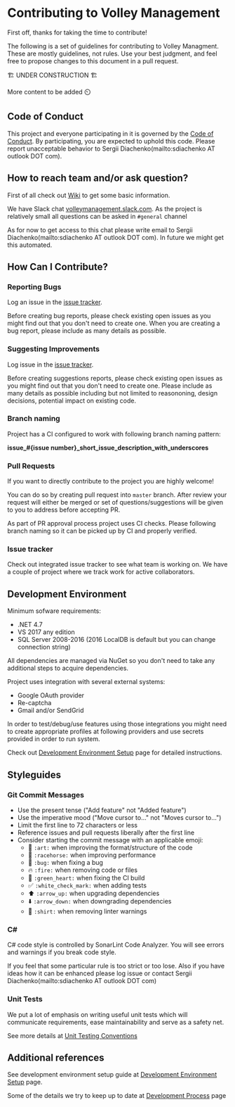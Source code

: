 # Contributing to Volley Management

First off, thanks for taking the time to contribute!

The following is a set of guidelines for contributing to Volley Managment. These are mostly guidelines, not rules. Use your best judgment, and feel free to propose changes to this document in a pull request.

🏗 UNDER CONSTRUCTION 🏗

More content to be added :timer_clock:

## Code of Conduct

This project and everyone participating in it is governed by the [Code of Conduct](/CODE_OF_CONDUCT.md). By participating, you are expected to uphold this code. Please report unacceptable behavior to Sergii Diachenko(mailto:sdiachenko AT outlook DOT com).

## How to reach team and/or ask question?

First of all check out [Wiki](https://github.com/VolleyManagement/volley-management/wiki) to get some basic information.

We have Slack chat [volleymanagement.slack.com](https://volleymanagement.slack.com/). As the project is relatively small all questions can be asked in `#general` channel

As for now to get access to this chat please write email to Sergii Diachenko(mailto:sdiachenko AT outlook DOT com). In future we might get this automated.

## How Can I Contribute?

### Reporting Bugs

Log an issue in the [issue tracker](https://github.com/VolleyManagement/volley-management/issues).

Before creating bug reports, please check existing open issues as you might find out that you don't need to create one. When you are creating a bug report, please include as many details as possible.

### Suggesting Improvements

Log issue in the [issue tracker](https://github.com/VolleyManagement/volley-management/issues).

Before creating suggestions reports, please check existing open issues as you might find out that you don't need to create one. Please include as many details as possible including but not limited to reasononing, design decisions, potential impact on existing code.

### Branch naming

Project has a CI configured to work with following branch naming pattern:

**issue_#{issue number}_short_issue_description_with_underscores**

### Pull Requests

If you want to directly contribute to the project you are highly welcome!

You can do so by creating pull request into `master` branch. After review your request will either be merged or set of questions/suggestions will be given to you to address before accepting PR.

As part of PR approval process project uses CI checks. Please following branch naming so it can be picked up by CI and properly verified.

### Issue tracker

Check out integrated issue tracker to see what team is working on. We have a couple of project where we track work for active collaborators.

## Development Environment

Minimum sofware requirements:

* .NET 4.7
* VS 2017 any edition
* SQL Server 2008-2016 (2016 LocalDB is default but you can change connection string)

All dependencies are managed via NuGet so you don't need to take any additional steps to acquire dependencies.

Project uses integration with several external systems:

* Google OAuth provider
* Re-captcha
* Gmail and/or SendGrid

In order to test/debug/use features using those integrations you might need to create appropriate profiles at following providers and use secrets provided in order to run system.

Check out [Development Environment Setup](../../wiki/Dev-Env-Guide) page for detailed instructions.

## Styleguides

### Git Commit Messages

* Use the present tense ("Add feature" not "Added feature")
* Use the imperative mood ("Move cursor to..." not "Moves cursor to...")
* Limit the first line to 72 characters or less
* Reference issues and pull requests liberally after the first line
* Consider starting the commit message with an applicable emoji:
  * :art: `:art:` when improving the format/structure of the code
  * :racehorse: `:racehorse:` when improving performance
  * :bug: `:bug:` when fixing a bug
  * :fire: `:fire:` when removing code or files
  * :green_heart: `:green_heart:` when fixing the CI build
  * :white_check_mark: `:white_check_mark:` when adding tests
  * :arrow_up: `:arrow_up:` when upgrading dependencies
  * :arrow_down: `:arrow_down:` when downgrading dependencies
  * :shirt: `:shirt:` when removing linter warnings

### C#

C# code style is controlled by SonarLint Code Analyzer. You will see errors and warnings if you break code style.

If you feel that some particular rule is too strict or too lose. Also if you have ideas how it can be enhanced please log issue or contact Sergii Diachenko(mailto:sdiachenko AT outlook DOT com)

### Unit Tests

We put a lot of emphasis on writing useful unit tests which will communicate requirements, ease maintainability and serve as a safety net.

See more details at [Unit Testing Conventions](../../wiki/Unit-Testing-Conventions)

## Additional references

See development environment setup guide at [Development Environment Setup](../../wiki/Dev-Env-Guide) page.

Some of the details we try to keep up to date at [Development Process](../../wiki/Development-Process) page